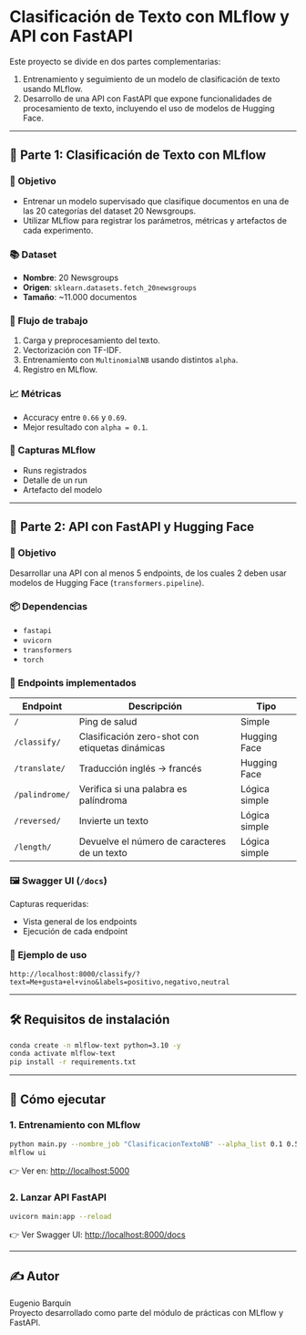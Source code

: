 # Clasificación de Texto con MLflow y API con FastAPI

Este proyecto se divide en dos partes complementarias:
1. Entrenamiento y seguimiento de un modelo de clasificación de texto usando MLflow.
2. Desarrollo de una API con FastAPI que expone funcionalidades de procesamiento de texto, incluyendo el uso de modelos de Hugging Face.

---

## 🧠 Parte 1: Clasificación de Texto con MLflow

### 🎯 Objetivo

- Entrenar un modelo supervisado que clasifique documentos en una de las 20 categorías del dataset 20 Newsgroups.
- Utilizar MLflow para registrar los parámetros, métricas y artefactos de cada experimento.

### 📚 Dataset
- **Nombre**: 20 Newsgroups
- **Origen**: `sklearn.datasets.fetch_20newsgroups`
- **Tamaño**: ~11.000 documentos

### 🔁 Flujo de trabajo
1. Carga y preprocesamiento del texto.
2. Vectorización con TF-IDF.
3. Entrenamiento con `MultinomialNB` usando distintos `alpha`.
4. Registro en MLflow.

### 📈 Métricas
- Accuracy entre `0.66` y `0.69`.
- Mejor resultado con `alpha = 0.1`.

### 📸 Capturas MLflow
- Runs registrados
- Detalle de un run
- Artefacto del modelo

---

## 🚀 Parte 2: API con FastAPI y Hugging Face

### 🎯 Objetivo

Desarrollar una API con al menos 5 endpoints, de los cuales 2 deben usar modelos de Hugging Face (`transformers.pipeline`).

### 📦 Dependencias
- `fastapi`
- `uvicorn`
- `transformers`
- `torch`

### 📂 Endpoints implementados

| Endpoint           | Descripción                                           | Tipo             |
|--------------------|--------------------------------------------------------|------------------|
| `/`                | Ping de salud                                         | Simple           |
| `/classify/`       | Clasificación zero-shot con etiquetas dinámicas       | Hugging Face     |
| `/translate/`      | Traducción inglés → francés                           | Hugging Face     |
| `/palindrome/`     | Verifica si una palabra es palíndroma                 | Lógica simple    |
| `/reversed/`       | Invierte un texto                                     | Lógica simple    |
| `/length/`         | Devuelve el número de caracteres de un texto          | Lógica simple    |

### 🖼️ Swagger UI (`/docs`)

Capturas requeridas:
- Vista general de los endpoints
- Ejecución de cada endpoint

### 🧪 Ejemplo de uso

```
http://localhost:8000/classify/?text=Me+gusta+el+vino&labels=positivo,negativo,neutral
```

---

## 🛠️ Requisitos de instalación

```bash
conda create -n mlflow-text python=3.10 -y
conda activate mlflow-text
pip install -r requirements.txt
```

---

## 🏁 Cómo ejecutar

### 1. Entrenamiento con MLflow
```bash
python main.py --nombre_job "ClasificacionTextoNB" --alpha_list 0.1 0.5 1.0
mlflow ui
```

👉 Ver en: [http://localhost:5000](http://localhost:5000)

### 2. Lanzar API FastAPI
```bash
uvicorn main:app --reload
```

👉 Ver Swagger UI: [http://localhost:8000/docs](http://localhost:8000/docs)

---

## ✍️ Autor
Eugenio Barquín  
Proyecto desarrollado como parte del módulo de prácticas con MLflow y FastAPI.
